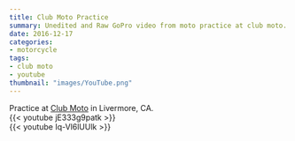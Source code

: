 ```yaml
---
title: Club Moto Practice
summary: Unedited and Raw GoPro video from moto practice at club moto.
date: 2016-12-17
categories:
- motorcycle
tags:
- club moto
- youtube
thumbnail: "images/YouTube.png"
---
```


Practice at [Club Moto](http://www.clubmoto.com) in Livermore, CA.
<br>
{{< youtube jE333g9patk >}}
<br>
{{< youtube Iq-Vl6lUUlk >}}
